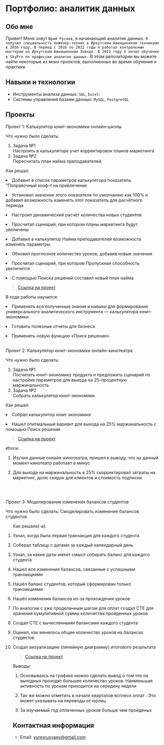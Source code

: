 # Портфолио: аналитик данных

## Обо мне 

Привет! Меня зовут ``Юрий Русяев``, я начинающий аналитик данных. 
``Я получил специальность инженер-техник в Иркутском Авиационном техникуме в 2016 году. В период с 2016 по 2022 годы я работал контрольным мастером на Иркутском Авиационном Заводе. В 2022 году я начал обучение в SkyPro по профессии аналитик данных.``
В этом репозитории вы можете найти некоторые из моих проектов, выполненных во время обучения и практики.
<br>

## Навыки и технологии
- Инструменты анализа данных: ``SQL``, ``Excel``:  
- Системы управления базами данных: ``MySQL``, ``PostgreSQL``



## Проекты
<p> Проект 1: Калькулятор юнит-экономики онлайн-школы</p>
<p>Что нужно было сделать:<p>
<ol>
  <li>Задача №1</li> Настроить в калькуляторе учет корректировок планов маркетинга
  <li>Задача №2</li> Пересчитать план найма преподавателей.
</ol>

<p>Как решал:
  <li>Добавил в список параметров калькулятора показатель "Поправочный коэф-т на привлечение</p>
  <li>Установил значение этого показателя по умолчанию как 100% и добавил возможность изменять этот показатель для расчётного периода</p>
  <li>Настроил динамический расчёт количества новых студентов</p>
  <li>Просчитал сценарий, при котором планы маркетинга будут увеличены</p>
  <li>Добавил в калькулятор Найма преподавателей возможность изменять параметры</p>
  <li>Обновил прогнозное количество уроков, добавив новые значения</p>
  <li>Просчитал сценарий, при котором Пропускная способность увеличится</p>
  <li>С помощью Поиска решений составил новый план найма<p>

> <a href="https://github.com/YuryRus/Yury-Rusyaev/tree/main/UE">Ссылка на проект</a>

В ходе работы научился:<p>
  <li>Применять все полученные знания и навыки для формирования универсального аналитического инструмента — калькулятора юнит-экономики<p>
  <li>Готовить полезные отчеты для бизнеса<p>
  <li>Применять новую функцию «Поиск решения».</li>
</ol>
<br> 

<p> Проект 2: Калькулятор юнит-экономики онлайн-кинотеатра</p>
<p>Что нужно было сделать:<p>
<ol>
  <li>Задача №1</li>Посчитать юнит-экономику продукта и предложить сценарий по настройке параметров для выхода на 25-процентную маржинальность</li>
  <li>Задача №2</li>Собрать калькулятор юнит-экономики.</li>
</ol>

<p>Как решал:
  <li>Собрал калькулятор юнит экономики<p>
  <li>Нашел опитмальный вариант для выхода на 25% маржинальность с помощью Поиск решения

> <a href="https://github.com/YuryRus/Yury-Rusyaev/tree/main/UE2">Ссылка на проект</a>
 
<p>Итоги:<p>
<ol>
  <li>Изучил данные онлайн-кинотеатра, пришел к выводу, что на данный момент кинотеатр работает в минус<p> 
  <li>Для выхода на маржинальность в 25% скорректировал затраты на маркетинг, долю скидок для клиентов и стоимость подписки<p>
</ol>
<br> 

<br> 
<p> Проект 3: Моделирование изменения балансов студентов</p> 
<p>Что нужно было сделать: Cмоделировать изменение балансов студентов<p>
<ol>


<p>Как решала(-а): 
  <li>Узнал, когда была первая транзакция для каждого студента<p>
  <li>Соберал таблицу с датами за каждый календарный день<p>
  <li>Узнал, за какие даты имеет смысл собирать баланс для каждого студента<p>
  <li>Нашел все изменения балансов, связанные с успешными транзакциями<p>
  <li>Нашёл баланс студентов, который сформирован только транзакциями<p>
  <li>Нашёл изменения балансов из-за прохождения уроков<p>
  <li>По аналогии с уже проделанным шагом для оплат создал CTE для хранения кумулятивной суммы количества пройденных уроков<p>
  <li>Создал CTE с вычисленными балансами каждого студента<p>
  <li>Оценил, как менялось общее количество уроков на балансах студентов<p>
  <li>Создал визуализацию (линейную диаграмму) итогового результата<p>
    

> <a href="https://github.com/YuryRus/Yury-Rusyaev/blob/main/SQL/student_balances">Ссылка на проект</a>

 
 <p>Выводы:<p>
<ol>
  <li>Основываясь на графике можно сделать вывод о том что на выходных проходят большее количество уроков. Наименьшая активность по урокам приходится на середину недели<p>
  <li>Так же можно отметить в начале кварталов всплеск оплат . Это может указывать на переводы от юрлиц<p>
  <li>За изучаемый год оплаченных уроков больше чем пройденых<p>

</ol>

## Контактная информация
- Email: yurexrusyaev@gmail.com
